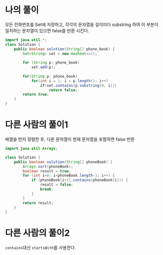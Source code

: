 # 나의 풀이
모든 전화번호를 Set에 저장하고, 각각의 문자열을 길이미다 substring 하여 이 부분이 일치하는 문자열이 있으면 false를 반환 시킨다.  
```java
import java.util.*;
class Solution {
    public boolean solution(String[] phone_book) {
        Set<String> set = new HashSet<>();
        
        for (String p: phone_book)
            set.add(p);
        
        for(String p: phone_book)
            for(int i = 1; i < p.length(); i++)
                if(set.contains(p.substring(0, i)))
                    return false;
        return true;
    }
}
```

# 다른 사람의 풀이1
배열을 먼저 정렬한 후, 다른 문자열이 현재 문자열을 포함하면 false 반환
```java
import java.util.Arrays;

class Solution {
    public boolean solution(String[] phoneBook) {
        Arrays.sort(phoneBook);
        boolean result = true;
        for (int i=0; i<phoneBook.length-1; i++) {
            if (phoneBook[i+1].contains(phoneBook[i])) {
                result = false;
                break;
            }
        }
        return result;
    }
}
```

# 다른 사람의 풀이2
`contains`대신 `startsWith`를 사용한다.